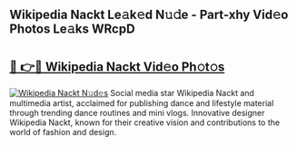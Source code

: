## Wikipedia Nackt Le𝚊k𝚎d N𝚞𝚍e - Part-xhy Vid𝚎o Photos Le𝚊ks WRcpD

# <h2><a href="http://fb7bs1.evod.top/?m=Wikipedia+Nackt">🔗 👉🔴 Wikipedia Nackt Vid𝚎o Ph𝚘t𝚘s</a></h2>

[![Wikipedia Nackt N𝚞d𝚎s](https://i.imgur.com/8V9OHl7.gif)](http://fb7bs1.evod.top/?m=Wikipedia+Nackt)
Social media star Wikipedia Nackt and multimedia artist, acclaimed for publishing dance and lifestyle material through trending dance routines and mini vlogs. Innovative designer Wikipedia Nackt, known for their creative vision and contributions to the world of fashion and design. 
